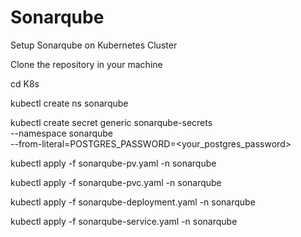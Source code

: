 # Sonarqube
Setup Sonarqube on Kubernetes Cluster

Clone the repository in your machine 

cd K8s

kubectl create ns sonarqube

kubectl create secret generic sonarqube-secrets \
  --namespace sonarqube \
  --from-literal=POSTGRES_PASSWORD=<your_postgres_password>
  

kubectl apply -f sonarqube-pv.yaml -n sonarqube

kubectl apply -f sonarqube-pvc.yaml -n sonarqube

kubectl apply -f sonarqube-deployment.yaml -n sonarqube

kubectl apply -f sonarqube-service.yaml -n sonarqube
